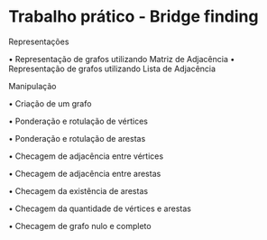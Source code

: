 # Trabalho prático - Bridge finding

Representações

• Representação de grafos utilizando Matriz de Adjacência
• Representação de grafos utilizando Lista de Adjacência

Manipulação


• Criação de um grafo

• Ponderação e rotulação de vértices

• Ponderação e rotulação de arestas

• Checagem de adjacência entre vértices

• Checagem de adjacência entre arestas

• Checagem da existência de arestas

• Checagem da quantidade de vértices e arestas

• Checagem de grafo nulo e completo
